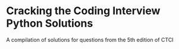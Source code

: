 # Cracking the Coding Interview Python Solutions
A compilation of solutions for questions from the 5th edition of CTCI
